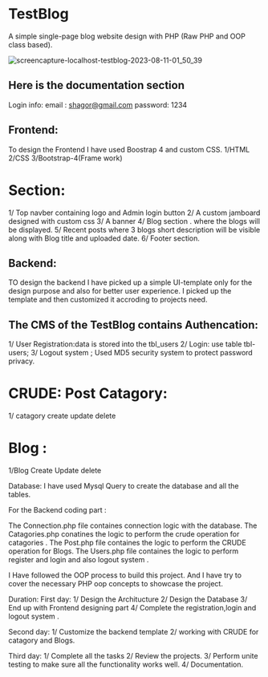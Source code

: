 # TestBlog
A simple single-page blog website design with PHP (Raw PHP and OOP class based).

![screencapture-localhost-testblog-2023-08-11-01_50_39](https://github.com/Shag0r/TestBlog/assets/101504353/6f2d2b82-5859-47ad-a2ae-459d82d9b970)



Here is the documentation section
----------------------------------------------
Login info:
email   :    shagor@gmail.com
password: 1234

Frontend:
----------
To design the Frontend
I have used Boostrap 4 and custom CSS.
1/HTML 
2/CSS
3/Bootstrap-4(Frame work)

Section:
============
1/ Top navber containing logo and Admin login button 
2/ A custom jamboard designed with custom css 
3/ A banner 
4/ Blog section . where the blogs will be displayed. 
5/ Recent posts where 3 blogs short description will be visible along with Blog title and uploaded date.
6/ Footer section. 


Backend:
------------
TO design the backend I have picked up a simple UI-template only for the design purpose and 
also for better user experience.
I picked up the template and then customized it accroding to projects need.

The CMS of the TestBlog contains
Authencation:
------------------
1/ User Registration:data is stored into the tbl_users
2/ Login: use table tbl-users; 
3/ Logout system ;
Used MD5 security system to protect password privacy.

CRUDE:
Post Catagory:
=========================
1/ catagory create update delete 

Blog :
==========
1/Blog Create Update delete 

Database:
I have  used Mysql Query to create the database and all the tables.

For the Backend coding part :

The Connection.php file containes connection logic with the database. 
The Catagories.php conatines the logic to perform the crude operation for catagories .
The Post.php file containes the logic to perform the CRUDE operation for Blogs.
The Users.php file containes the logic to perform  register and login and also logout system .

I Have followed the OOP process to build this project. 
And I have try to cover the necessary PHP oop concepts to showcase the project.

Duration:
 First day:
 1/ Design the Architucture 
 2/ Design the Database 
 3/ End up with Frontend designing part 
 4/ Complete the registration,login and logout system .

 Second day:
 1/ Customize the backend template 
 2/ working with CRUDE for catagory and Blogs.

 Third day:
 1/ Complete all the tasks 
 2/ Review the projects. 
 3/ Perform unite testing to make sure all the functionality works well.
 4/ Documentation. 


